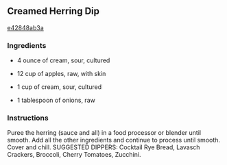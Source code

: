 ## Creamed Herring Dip

[e42848ab3a](http://www.food.com/recipe/creamed-herring-dip-7992)

### Ingredients

 - 4 ounce of cream, sour, cultured

 - 12 cup of apples, raw, with skin

 - 1 cup of cream, sour, cultured

 - 1 tablespoon of onions, raw

### Instructions

Puree the herring (sauce and all) in a food processor or blender until smooth. Add all the other ingredients and continue to process until smooth. Cover and chill. SUGGESTED DIPPERS: Cocktail Rye Bread, Lavasch Crackers, Broccoli, Cherry Tomatoes, Zucchini.
